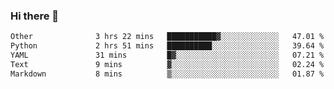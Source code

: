 ### Hi there 👋

<!--START_SECTION:waka-->

```txt
Other              3 hrs 22 mins   ███████████▓░░░░░░░░░░░░░   47.01 %
Python             2 hrs 51 mins   ██████████░░░░░░░░░░░░░░░   39.64 %
YAML               31 mins         █▓░░░░░░░░░░░░░░░░░░░░░░░   07.21 %
Text               9 mins          ▓░░░░░░░░░░░░░░░░░░░░░░░░   02.24 %
Markdown           8 mins          ▒░░░░░░░░░░░░░░░░░░░░░░░░   01.87 %
```

<!--END_SECTION:waka-->

<!--
**Jonas-VanHaeken/Jonas-VanHaeken** is a ✨ _special_ ✨ repository because its `README.md` (this file) appears on your GitHub profile.

Here are some ideas to get you started:

- 🔭 I’m currently working on ...
- 🌱 I’m currently learning ...
- 👯 I’m looking to collaborate on ...
- 🤔 I’m looking for help with ...
- 💬 Ask me about ...
- 📫 How to reach me: ...
- 😄 Pronouns: ...
- ⚡ Fun fact: ...
-->
